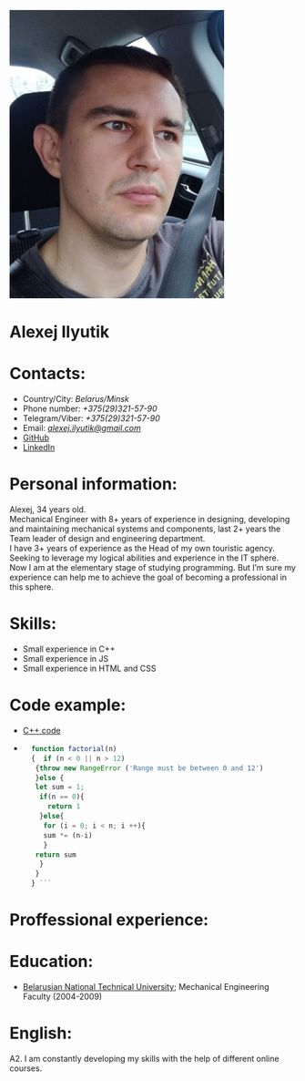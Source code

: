![Avatar](Foto.jpg)

# Alexej Ilyutik

# Contacts:

- Country/City: _Belarus/Minsk_
- Phone number: _+375(29)321-57-90_
- Telegram/Viber: _+375(29)321-57-90_
- Email: *alexej.ilyutik@gmail.com*
- [GitHub](https://github.com/Alexej-Ilyutik)
- [LinkedIn](https://www.linkedin.com/in/alexej-ilyutik/)

# Personal information:

Alexej, 34 years old.\
Mechanical Engineer with 8+ years of experience in designing, developing and maintaining mechanical systems and components, last 2+ years the Team leader of design and engineering department.\
I have 3+ years of experience as the Head of my own touristic agency.\
Seeking to leverage my logical abilities and experience in the IT sphere.\
Now I am at the elementary stage of studying programming. But I’m sure my experience can help me to achieve the goal of becoming a professional in this sphere.

# Skills:

- Small experience in C++
- Small experience in JS
- Small experience in HTML and CSS

# Code example:

- [C++ code](https://github.com/Alexej-Ilyutik/CPP-code-examples)
- ```javascript
    function factorial(n)
    {  if (n < 0 || n > 12)
     {throw new RangeError ('Range must be between 0 and 12')
     }else {
     let sum = 1;
      if(n == 0){
        return 1
      }else{
       for (i = 0; i < n; i ++){
       sum *= (n-i)
       }
     return sum
      }
     }
    } ```

# Proffessional experience:

# Education:

- [Belarusian National Technical University](https://en.bntu.by/); Mechanical Engineering Faculty (2004-2009)

# English:

A2. I am constantly developing my skills with the help of different online courses.